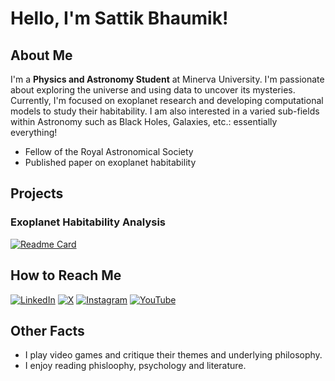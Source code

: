 # Hello, I'm Sattik Bhaumik!

## About Me

I'm a **Physics and Astronomy Student** at Minerva University. I'm passionate about exploring the universe and using data to uncover its mysteries. Currently, I'm focused on exoplanet research and developing computational models to study their habitability. I am also interested in a varied sub-fields within Astronomy such as Black Holes, Galaxies, etc.: essentially everything!

- Fellow of the Royal Astronomical Society
- Published paper on exoplanet habitability

## Projects

### Exoplanet Habitability Analysis
[![Readme Card](https://github-readme-stats.vercel.app/api/pin/?username=SattikBhaumik&repo=Analyzing_Exoplanets)](https://github.com/SattikBhaumik/Analyzing_Exoplanets)

## How to Reach Me

[![LinkedIn](https://img.shields.io/badge/LinkedIn-blue?style=for-the-badge&logo=linkedin)](https://www.linkedin.com/in/sattik-bhaumik-fras-b03a0516b/)
[![X](https://img.shields.io/badge/X-black?style=for-the-badge&logo=x)](https://x.com/BhaumikSattik)
[![Instagram](https://img.shields.io/badge/Instagram-yellow?style=for-the-badge&logo=instagram)](https://www.instagram.com/sattik_bhaumik/?hl=en)
[![YouTube](https://img.shields.io/badge/YouTube-red?style=for-the-badge&logo=youtube)](https://www.youtube.com/channel/UCcwIm7TfFq_HOkLn76XL6rw)

## Other Facts

- I play video games and critique their themes and underlying philosophy.
- I enjoy reading phisloophy, psychology and literature.
